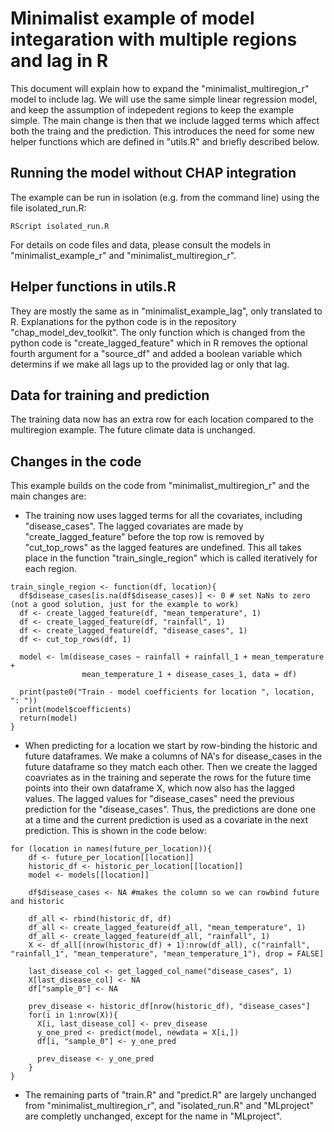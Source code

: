 # Minimalist example of model integaration with multiple regions and lag in R
This document will explain how to expand the "minimalist_multiregion_r" model to include lag. 
We will use the same simple linear regression model, and keep the assumption of indepedent regions to keep the example simple.
The main change is then that we include lagged terms which affect both the traing and the prediction.
This introduces the need for some new helper functions which are defined in "utils.R" and briefly described below.

## Running the model without CHAP integration
The example can be run in isolation (e.g. from the command line) using the file isolated_run.R:
```
RScript isolated_run.R  
```

For details on code files and data, please consult the models in "minimalist_example_r" and "minimalist_multiregion_r".

## Helper functions in utils.R 
They are mostly the same as in "minimalist_example_lag", only translated to R. 
Explanations for the python code is in the repository "chap_model_dev_toolkit".
The only function which is changed from the python code is "create_lagged_feature" which in R removes the optional fourth argument for a "source_df" and added a boolean variable which determins if we make all lags up to the provided lag or only that lag. 

## Data for training and prediction
The training data now has an extra row for each location compared to the multiregion example. The future climate data is unchanged.


## Changes in the code
This example builds on the code from "minimalist_multiregion_r" and the main changes are:
* The training now uses lagged terms for all the covariates, including "disease_cases". The lagged covariates are made by "create_lagged_feature" before the top row is removed by "cut_top_rows" as the lagged features are undefined. This all takes place in the function "train_single_region" which is called iteratively for each region.
```
train_single_region <- function(df, location){
  df$disease_cases[is.na(df$disease_cases)] <- 0 # set NaNs to zero (not a good solution, just for the example to work)
  df <- create_lagged_feature(df, "mean_temperature", 1)
  df <- create_lagged_feature(df, "rainfall", 1)
  df <- create_lagged_feature(df, "disease_cases", 1)
  df <- cut_top_rows(df, 1)
  
  model <- lm(disease_cases ~ rainfall + rainfall_1 + mean_temperature + 
                mean_temperature_1 + disease_cases_1, data = df)
  
  print(paste0("Train - model coefficients for location ", location, ": "))
  print(model$coefficients)
  return(model)
}
```

* When predicting for a location we start by row-binding the historic and future dataframes. We make a columns of NA's for disease_cases in the future dataframe so they match each other. Then we create the lagged coavriates as in the training and seperate the rows for the future time points into their own dataframe X, which now also has the lagged values. The lagged values for "disease_cases" need the previous prediction for the "disease_cases". Thus, the predictions are done one at a time and the current prediction is used as a covariate in the next prediction. This is shown in the code below:
```
for (location in names(future_per_location)){
    df <- future_per_location[[location]]
    historic_df <- historic_per_location[[location]]
    model <- models[[location]]
    
    df$disease_cases <- NA #makes the column so we can rowbind future and historic

    df_all <- rbind(historic_df, df)
    df_all <- create_lagged_feature(df_all, "mean_temperature", 1)
    df_all <- create_lagged_feature(df_all, "rainfall", 1)
    X <- df_all[(nrow(historic_df) + 1):nrow(df_all), c("rainfall", "rainfall_1", "mean_temperature", "mean_temperature_1"), drop = FALSE]
    
    last_disease_col <- get_lagged_col_name("disease_cases", 1)
    X[last_disease_col] <- NA
    df["sample_0"] <- NA
    
    prev_disease <- historic_df[nrow(historic_df), "disease_cases"]
    for(i in 1:nrow(X)){
      X[i, last_disease_col] <- prev_disease
      y_one_pred <- predict(model, newdata = X[i,])
      df[i, "sample_0"] <- y_one_pred
      
      prev_disease <- y_one_pred
    }
}
```
* The remaining parts of "train.R" and "predict.R" are largely unchanged from "minimalist_multiregion_r", and "isolated_run.R" and "MLproject" are completly unchanged, except for the name in "MLproject".

